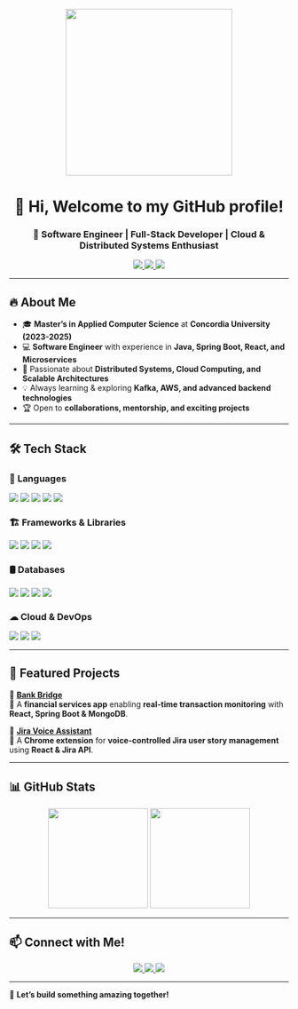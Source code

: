 <!-- Banner -->
<p align="center">
  <img src="https://media.giphy.com/media/qgQUggAC3Pfv687qPC/giphy.gif" width="300"/>
</p>

<h1 align="center">👋 Hi, Welcome to my GitHub profile!</h1>
<h3 align="center">🚀 Software Engineer | Full-Stack Developer | Cloud & Distributed Systems Enthusiast</h3>

<p align="center">
  <a href="https://www.linkedin.com/in/abhijitbanerjee900/">
    <img src="https://img.shields.io/badge/LinkedIn-%230A66C2.svg?style=for-the-badge&logo=linkedin&logoColor=white" />
  </a>
  <a href="https://github.com/abhijitbanerjee05">
    <img src="https://img.shields.io/badge/GitHub-%2312100E.svg?style=for-the-badge&logo=github&logoColor=white" />
  </a>
  <a href="https://abhijitbanerjee.vercel.app/">
    <img src="https://img.shields.io/badge/Portfolio-%2312100E.svg?style=for-the-badge&logo=vercel&logoColor=white" />
  </a>
</p>

---

## 🔥 About Me  
- 🎓 **Master’s in Applied Computer Science** at **Concordia University (2023-2025)**  
- 💻 **Software Engineer** with experience in **Java, Spring Boot, React, and Microservices**  
- 🚀 Passionate about **Distributed Systems, Cloud Computing, and Scalable Architectures**  
- 💡 Always learning & exploring **Kafka, AWS, and advanced backend technologies**  
- 🏆 Open to **collaborations, mentorship, and exciting projects**  

---

## 🛠️ Tech Stack  

### 🚀 **Languages**
<p>
  <img src="https://img.shields.io/badge/Java-ED8B00?style=for-the-badge&logo=java&logoColor=white" />
  <img src="https://img.shields.io/badge/JavaScript-F7DF1E?style=for-the-badge&logo=javascript&logoColor=black" />
  <img src="https://img.shields.io/badge/TypeScript-3178C6?style=for-the-badge&logo=typescript&logoColor=white" />
  <img src="https://img.shields.io/badge/Python-3776AB?style=for-the-badge&logo=python&logoColor=white" />
  <img src="https://img.shields.io/badge/SQL-003B57?style=for-the-badge&logo=sqlite&logoColor=white" />
</p>

### 🏗 **Frameworks & Libraries**
<p>
  <img src="https://img.shields.io/badge/Spring_Boot-6DB33F?style=for-the-badge&logo=spring-boot&logoColor=white" />
  <img src="https://img.shields.io/badge/React-20232A?style=for-the-badge&logo=react&logoColor=61DAFB" />
  <img src="https://img.shields.io/badge/Next.js-000000?style=for-the-badge&logo=next.js&logoColor=white" />
  <img src="https://img.shields.io/badge/Tailwind_CSS-38B2AC?style=for-the-badge&logo=tailwind-css&logoColor=white" />
</p>

### 🛢 **Databases**
<p>
  <img src="https://img.shields.io/badge/PostgreSQL-316192?style=for-the-badge&logo=postgresql&logoColor=white" />
  <img src="https://img.shields.io/badge/MySQL-4479A1?style=for-the-badge&logo=mysql&logoColor=white" />
  <img src="https://img.shields.io/badge/MongoDB-4EA94B?style=for-the-badge&logo=mongodb&logoColor=white" />
  <img src="https://img.shields.io/badge/Redis-DC382D?style=for-the-badge&logo=redis&logoColor=white" />
</p>

### ☁ **Cloud & DevOps**
<p>
  <img src="https://img.shields.io/badge/AWS-232F3E?style=for-the-badge&logo=amazon-aws&logoColor=white" />
  <img src="https://img.shields.io/badge/Docker-2496ED?style=for-the-badge&logo=docker&logoColor=white" />
  <img src="https://img.shields.io/badge/Kafka-231F20?style=for-the-badge&logo=apache-kafka&logoColor=white" />
</p>

---

## 📌 Featured Projects  
🚀 **[Bank Bridge](https://github.com/abhijitbanerjee05/bankbridge)**  
🔹 A **financial services app** enabling **real-time transaction monitoring** with **React, Spring Boot & MongoDB**.  

🚀 **[Jira Voice Assistant](https://github.com/abhijitbanerjee05/jira-voice-assistant)**  
🔹 A **Chrome extension** for **voice-controlled Jira user story management** using **React & Jira API**.  

---

## 📊 GitHub Stats  
<p align="center">
  <img src="https://github-readme-stats.vercel.app/api?username=abhijitbanerjee05&show_icons=true&theme=tokyonight" height="180"/>
  <img src="https://github-readme-streak-stats.herokuapp.com/?user=abhijitbanerjee05&theme=tokyonight" height="180"/>
</p>

---

## 📫 Connect with Me!  
<p align="center">
  <a href="https://www.linkedin.com/in/abhijitbanerjee900/">
    <img src="https://img.shields.io/badge/LinkedIn-%230A66C2.svg?style=for-the-badge&logo=linkedin&logoColor=white" />
  </a>
  <a href="https://github.com/abhijitbanerjee05">
    <img src="https://img.shields.io/badge/GitHub-%2312100E.svg?style=for-the-badge&logo=github&logoColor=white" />
  </a>
  <a href="https://abhijitbanerjee.vercel.app/">
    <img src="https://img.shields.io/badge/Portfolio-%2312100E.svg?style=for-the-badge&logo=vercel&logoColor=white" />
  </a>
</p>

---

🚀 **Let’s build something amazing together!**  
